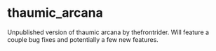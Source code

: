 # thaumic_arcana

Unpublished version of thaumic arcana by thefrontrider. Will feature a couple bug fixes and potentially a few new features.
